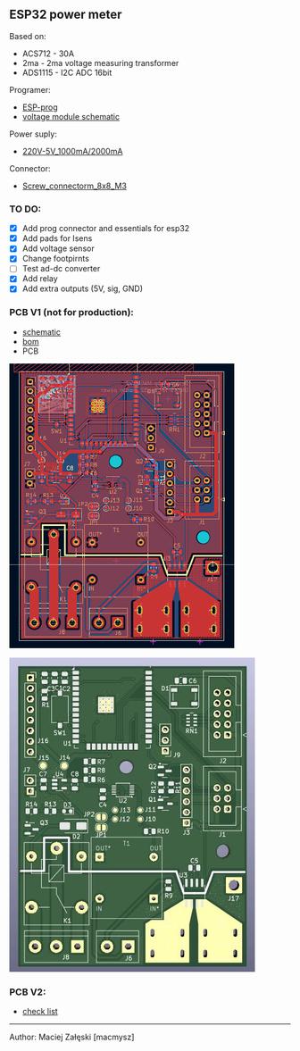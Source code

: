 ## ESP32 power meter

Based on:

* ACS712 - 30A
* 2ma - 2ma voltage measuring transformer
* ADS1115 - I2C ADC 16bit

Programer:

* [ESP-prog](https://docs.espressif.com/projects/esp-iot-solution/en/latest/hw-reference/ESP-Prog_guide.html)
* [voltage module schematic](https://diyprojectslab.com/zmpt101b-voltage-sensor-module-with-arduino/)

Power suply:
	
* [220V-5V_1000mA/2000mA](https://pl.aliexpress.com/item/1005005029575292.html?spm=a2g0o.order_list.order_list_main.40.53561c24AgBVnU&gatewayAdapt=glo2pol)

Connector:
	
* [Screw_connectorm_8x8_M3](https://pl.aliexpress.com/item/1005007060857910.html?spm=a2g0o.detail.0.0.38d7AUSVAUSVAv&mp=1&_gl=1*10grcc4*_gcl_aw*R0NMLjE3Mjgy)

### TO DO:

- [x] Add prog connector and essentials for esp32
- [x] Add pads for Isens
- [x] Add voltage sensor
- [x] Change footpirnts
- [ ] Test ad-dc converter
- [x] Add relay
- [x] Add extra outputs (5V, sig, GND)

### PCB V1 (not for production):

* [schematic](img/V1/schematic_v1.pdf)
* [bom](fab/V1/ibom.html)
* PCB

![](img/V1/pcb_v1.png)

![](img/V1/onyks-iot-esp32-monitor-power_v1.jpg)



### PCB V2:

* [check list](docs/V2/check_list.md)


---

Author: Maciej Załęski [macmysz]